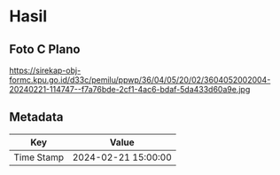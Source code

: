 # Hasil

## Foto C Plano

https://sirekap-obj-formc.kpu.go.id/d33c/pemilu/ppwp/36/04/05/20/02/3604052002004-20240221-114747--f7a76bde-2cf1-4ac6-bdaf-5da433d60a9e.jpg


## Metadata

| Key        | Value               |
| ---------- | ------------------- |
| Time Stamp | 2024-02-21 15:00:00 |



